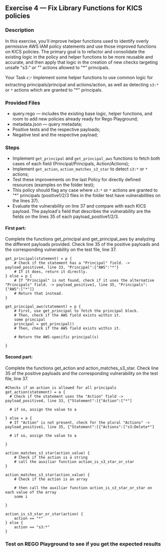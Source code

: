 ## Exercise 4 — Fix Library Functions for KICS policies
### Description
In this exercise, you'll improve helper functions used to identify overly permissive AWS IAM policy statements and use those improved functions on KICS policies.
The primary goal is to refactor and consolidate the existing logic in the policy and helper functions to be more reusable and accurate, and then apply that logic in the creation of new checks targeting unsafe "s3:*" or "*" actions allowed to "*" principals.

Your Task
👉 Implement some helper functions to use common logic for extracting principals/principal and actions/action, as well as detecting `s3:*` or `*` actions which are granted to "*" principals.

### Provided Files
- query.rego — includes the existing base logic, helper functions, and room to add new policies already ready for Rego Playground;
- metadata.json — query metadata;
- Positive tests and the respective payloads;
- Negative test and the respective payload;

### Steps
- Implement `get_principal` and `get_principal_aws` functions to fetch both cases of each field (Principal/Principals, Action/Actions);
- Implement `get_action`, `action_matches_s3_star` to detect `s3:*` or `*` actions;
- Test these improvements on the last Policy for directly defined resources (examples on the folder test);
- This policy should flag any case where `s3:*` or `*` actions are granted to "*" principals (positive1/2/3 files in the folder test have vulnerabilities on the lines 37).
- Evaluate the vulnerability on line 37 and compare with each KICS payload. The payload's field that describes the vulnerability are the fields on the lines 35 of each payload_positive1/2/3.

#### First part:
Complete the functions get_principal and get_principal_aws by analyzing the different payloads provided.
Check line 35 of the positive payloads and the corresponding vulnerability on the test file, line 37.

```
get_principal(statement) = p {
    # Check if the statement has a "Principal" field. -> payload_positive4, line 33, "Principal":{"AWS":"*"}
    # If it does, return it directly.
} else = p {
    # If "Principal" is not found, check if it uses the alternative "Principals" field. -> payload_positive1, line 35, "Principals":{"AWS":["*"]}
    # Return that instead.
}

get_principal_aws(statement) = p {
    # First, use get_principal to fetch the principal block.
    # Then, check if the AWS field exists within it.
    some principal
    principal = get_principal()
    # Then, check if the AWS field exists within it.

    # Return the AWS-specific principal(s)

}
```

#### Second part:
Complete the functions get_action and action_matches_s3_star.
Check line 35 of the positive payloads and the corresponding vulnerability on the test file, line 37.

```
#Checks if an action is allowed for all principals
get_action(statement) = a {
  # Check if the statement uses the "Action" field -> payload_positive4, line 33, {"Statement":[{"Action":["*"]

  # if so, assign the value to a

} else = a {
  # If "Action" is not present, check for the plural "Actions" -> payload_positive1, line 35, {"Statement":[{"Actions":["s3:Delete*"]

  # if so, assign the value to a

}

action_matches_s3_star(action_value) {
    # Check if the action is a string
    # call the auxiliar function action_is_s3_star_or_star
}

action_matches_s3_star(action_value) {
    # Check if the action is an array

    # then call the auxiliar function action_is_s3_star_or_star on each value of the array
    some i

}

action_is_s3_star_or_star(action) {
	action == "*"
} else {
	action == "s3:*"
}
```

### Test on REGO Playground to see if you get the expected results
